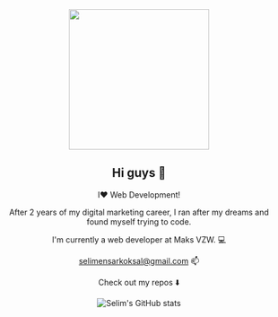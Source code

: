<div align="center">


<img width="250" src="https://media.giphy.com/media/kFHT64PButf46M7rvP/giphy.gif">

## Hi guys :wave:

I:heart: Web Development! 

After 2 years of my digital marketing career, 
I ran after my dreams and found myself trying to code. 

I'm currently a web developer at Maks VZW. :computer: 

selimensarkoksal@gmail.com :mailbox:

Check out my repos :arrow_down:

![Selim's GitHub stats](https://github-readme-stats.vercel.app/api?username=selimensar&show_icons=true&theme=dark)

</div>

